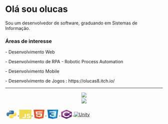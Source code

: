 <h1>Olá sou olucas</h1>
<p>Sou um desenvolvedor de software, graduando em Sistemas de Informação.</p>

<h3>Áreas de interesse</h3>
<p> - Desenvolvimento Web </p>
<p> - Desenvolvimento de RPA - Robotic Process Automation</p>
<p> - Desenvolvimento Mobile </p>
<p> - Desenvolvimento de Jogos : https://olucas8.itch.io/ </p>

<hr>
<div align="center">
  <a href="https://github.com/olucascruz">
  
  <img width="550em"  src="https://github-readme-stats.vercel.app/api/top-langs/?username=olucascruz&layout=compact&langs_count=7&theme=dracula&hide=ShaderLab,HlSL,jupyter%20notebook"/>
  <br>
   <img height="200em" src="https://github-readme-streak-stats.herokuapp.com?user=olucascruz&theme=dracula&date_format=M%20j%5B%2C%20Y%5D"/>
  <br>
 
  
</div>
<div style="display: inline_block"><br>
  <img align="center" alt="Python" height="30" width="40" src="https://raw.githubusercontent.com/devicons/devicon/master/icons/python/python-original.svg">
  <img align="center" alt="Js" height="30" width="40" src="https://raw.githubusercontent.com/devicons/devicon/master/icons/javascript/javascript-plain.svg">
  <img align="center" alt="HTML" height="30" width="40" src="https://raw.githubusercontent.com/devicons/devicon/master/icons/html5/html5-original.svg">
  <img align="center" alt="CSS" height="30" width="40" src="https://raw.githubusercontent.com/devicons/devicon/master/icons/css3/css3-original.svg">  
  <img align="center" alt="Csharp" height="30" width="40" src="https://raw.githubusercontent.com/devicons/devicon/master/icons/csharp/csharp-original.svg">
  <img align="center" alt="Unity" src="https://user-images.githubusercontent.com/69447962/189151329-d2417ec5-b730-40df-8ccc-42195f25e76b.png">
</div>
 
  ##
